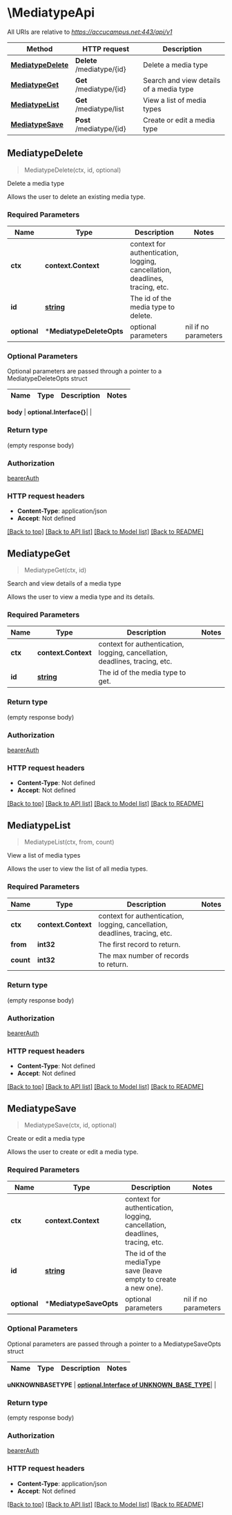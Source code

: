 # \MediatypeApi

All URIs are relative to *https://accucampus.net:443/api/v1*

Method | HTTP request | Description
------------- | ------------- | -------------
[**MediatypeDelete**](MediatypeApi.md#MediatypeDelete) | **Delete** /mediatype/{id} | Delete a media type
[**MediatypeGet**](MediatypeApi.md#MediatypeGet) | **Get** /mediatype/{id} | Search and view details of a media type
[**MediatypeList**](MediatypeApi.md#MediatypeList) | **Get** /mediatype/list | View a list of media types
[**MediatypeSave**](MediatypeApi.md#MediatypeSave) | **Post** /mediatype/{id} | Create or edit a media type



## MediatypeDelete

> MediatypeDelete(ctx, id, optional)

Delete a media type

Allows the user to delete an existing media type.

### Required Parameters


Name | Type | Description  | Notes
------------- | ------------- | ------------- | -------------
**ctx** | **context.Context** | context for authentication, logging, cancellation, deadlines, tracing, etc.
**id** | [**string**](.md)| The id of the media type to delete. | 
 **optional** | ***MediatypeDeleteOpts** | optional parameters | nil if no parameters

### Optional Parameters

Optional parameters are passed through a pointer to a MediatypeDeleteOpts struct


Name | Type | Description  | Notes
------------- | ------------- | ------------- | -------------

 **body** | **optional.Interface{}**|  | 

### Return type

 (empty response body)

### Authorization

[bearerAuth](../README.md#bearerAuth)

### HTTP request headers

- **Content-Type**: application/json
- **Accept**: Not defined

[[Back to top]](#) [[Back to API list]](../README.md#documentation-for-api-endpoints)
[[Back to Model list]](../README.md#documentation-for-models)
[[Back to README]](../README.md)


## MediatypeGet

> MediatypeGet(ctx, id)

Search and view details of a media type

Allows the user to view a media type and its details.

### Required Parameters


Name | Type | Description  | Notes
------------- | ------------- | ------------- | -------------
**ctx** | **context.Context** | context for authentication, logging, cancellation, deadlines, tracing, etc.
**id** | [**string**](.md)| The id of the media type to get. | 

### Return type

 (empty response body)

### Authorization

[bearerAuth](../README.md#bearerAuth)

### HTTP request headers

- **Content-Type**: Not defined
- **Accept**: Not defined

[[Back to top]](#) [[Back to API list]](../README.md#documentation-for-api-endpoints)
[[Back to Model list]](../README.md#documentation-for-models)
[[Back to README]](../README.md)


## MediatypeList

> MediatypeList(ctx, from, count)

View a list of media types

Allows the user to view the list of all media types.

### Required Parameters


Name | Type | Description  | Notes
------------- | ------------- | ------------- | -------------
**ctx** | **context.Context** | context for authentication, logging, cancellation, deadlines, tracing, etc.
**from** | **int32**| The first record to return. | 
**count** | **int32**| The max number of records to return. | 

### Return type

 (empty response body)

### Authorization

[bearerAuth](../README.md#bearerAuth)

### HTTP request headers

- **Content-Type**: Not defined
- **Accept**: Not defined

[[Back to top]](#) [[Back to API list]](../README.md#documentation-for-api-endpoints)
[[Back to Model list]](../README.md#documentation-for-models)
[[Back to README]](../README.md)


## MediatypeSave

> MediatypeSave(ctx, id, optional)

Create or edit a media type

Allows the user to create or edit a media type.

### Required Parameters


Name | Type | Description  | Notes
------------- | ------------- | ------------- | -------------
**ctx** | **context.Context** | context for authentication, logging, cancellation, deadlines, tracing, etc.
**id** | [**string**](.md)| The id of the mediaType save (leave empty to create a new one). | 
 **optional** | ***MediatypeSaveOpts** | optional parameters | nil if no parameters

### Optional Parameters

Optional parameters are passed through a pointer to a MediatypeSaveOpts struct


Name | Type | Description  | Notes
------------- | ------------- | ------------- | -------------

 **uNKNOWNBASETYPE** | [**optional.Interface of UNKNOWN_BASE_TYPE**](UNKNOWN_BASE_TYPE.md)|  | 

### Return type

 (empty response body)

### Authorization

[bearerAuth](../README.md#bearerAuth)

### HTTP request headers

- **Content-Type**: application/json
- **Accept**: Not defined

[[Back to top]](#) [[Back to API list]](../README.md#documentation-for-api-endpoints)
[[Back to Model list]](../README.md#documentation-for-models)
[[Back to README]](../README.md)

